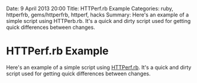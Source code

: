 Date: 9 April 2013 20:00
Title: HTTPerf.rb Example
Categories: ruby, httperfrb, gems/httperfrb, httperf, hacks
Summary: Here's an example of a simple script using HTTPerb.rb. It's a quick and dirty script used for getting quick differences between changes.

# HTTPerf.rb Example

Here's an example of a simple script using [HTTPerf.rb](/gems/httperfrb). It's a quick and dirty script used for getting quick differences between changes.

<script src="https://gist.github.com/jmervine/5258983.js"></script>

